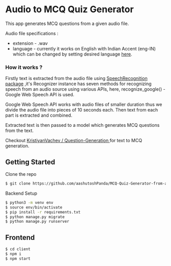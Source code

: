# Audio to MCQ Quiz Generator

This app generates MCQ questions from a given audio file.

Audio file specifications : 
- extension - .wav
- language - currently it works on English with Indian Accent (eng-IN) which can be changed by setting desired language [here](https://github.com/aashutoshPanda/Quiz-Generator-from-audio/blob/main/audioToQuestions/utils.py#L19 "line").



### How it works ?

Firstly text is extracted from the audio file using [SpeechRecognition package](https://pypi.org/project/SpeechRecognition/ "python's SpeechRecognition") ,it's Recognizer instance has seven methods for recognizing speech from an audio source using various APIs, here, recognize_google() - Google Web Speech API is used.

 Google Web Speech API works with audio files of smaller duration thus we divide the audio file into pieces of 10 seconds each. Then text from each part is extracted and combined.

Extracted text is then passed to a model which generates MCQ questions from the text.

Checkout [ KristiyanVachev / Question-Generation ](https://github.com/KristiyanVachev/Question-Generation " KristiyanVachev / Question-Generation ") for text to MCQ generation.



## Getting Started

Clone the repo
```bash
$ git clone https://github.com/aashutoshPanda/MCQ-Quiz-Generator-from-audio.git
```

Backend Setup

```bash
$ python3 -m venv env
$ source env/bin/activate
$ pip install -r requirements.txt
$ python manage.py migrate
$ python manage.py runserver
```

## Frontend

```bash
$ cd client
$ npm i
$ npm start
```
